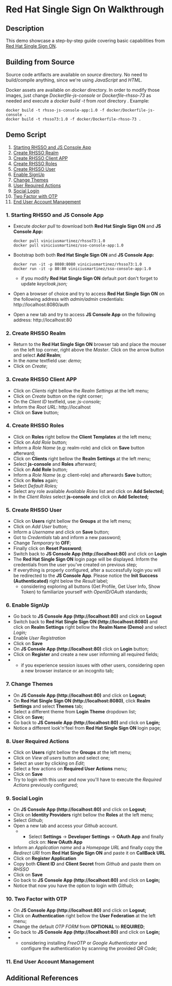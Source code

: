 # Red Hat Single Sign On Walkthrough

## Description

This demo showcase a step-by-step guide covering basic capabilities from [Red Hat Single Sign ON](https://access.redhat.com/products/red-hat-single-sign-on).

## Building from Source

Source code artifacts are available on *source* directory. No need to build/compile anything, since we're using *JavaScript* and *HTML*.

Docker assets are available on *docker* directory. In order to modify those images, just change *Dockerfile-js-console* or *Dockerfile-rhsso-73* as needed and execute a *docker build -t* from *root* directory . Example:

  ```
  docker build -t rhsso-js-console-app:1.0 -f docker/Dockerfile-js-console .
  docker build -t rhsso73:1.0 -f docker/Dockerfile-rhsso-73 .
  ```

## Demo Script

1. [Starting RHSSO and JS Console App](#demo-step-1)
2. [Create RHSSO Realm](#demo-step-2)
3. [Create RHSSO Client APP](#demo-step-3)
4. [Create RHSSO Roles](#demo-step-4)
5. [Create RHSSO User](#demo-step-5)
6. [Enable SignUp](#demo-step-6)
7. [Change Themes](#demo-step-7)
8. [User Required Actions](#demo-step-8)
9. [Social Login](#demo-step-9)
10. [Two Factor with OTP](#demo-step-10)
11. [End User Account Management](#demo-step-11)

### 1. Starting RHSSO and JS Console App <a name="demo-step-1"/>

* Execute *docker pull* to download both **Red Hat Single Sign ON** and **JS Console App:**
  ```
  docker pull viniciusmartinez/rhsso73:1.0
  docker pull viniciusmartinez/sso-console-app:1.0
  ```
* Bootstrap both both **Red Hat Single Sign ON** and **JS Console App:**

  ```
  docker run -it -p 8080:8080 viniciusmartinez/rhsso73:1.0
  docker run -it -p 80:80 viniciusmartinez/sso-console-app:1.0
  ```
  * if you modify **Red Hat Single Sign ON** default port don't forget to update *keycloak.json;*
* Open a browser of choice and try to access **Red Hat Single Sign ON** on the following address with *admin/admin* credentials: http://localhost:8080/auth
* Open a new tab and try to access **JS Console App** on the following address: http://localhost:80

### 2. Create RHSSO Realm <a name="demo-step-2"/>

* Return to the **Red Hat Single Sign ON** browser tab and place the mouser on the left top corner, right above the *Master*. Click on the arrow button and select **Add Realm**;
* In the *name* textfield use: *demo*;
* Click on *Create*;

### 3. Create RHSSO Client APP <a name="demo-step-3"/>

* Click on *Clients* right bellow the *Realm Settings* at the left menu;
* Click on *Create* button on the right corner;
* On the *Client ID* textfield, use: *js-console;*
* Inform the *Root URL*: http://localhost
* Click on **Save** button;

### 4. Create RHSSO Roles <a name="demo-step-4"/>

* Click on **Roles** right bellow the **Client Templates** at the left menu;
* Click on *Add Role* button;
* Inform a *Role Name* (e.g: realm-role) and click on **Save** button afterward;
* Click on **Clients** right bellow the **Realm Settings** at the left menu;
* Select **js-console** and **Roles** afterward;
* Click on **Add Role** button;
* Inform a *Role Name* (e.g: client-role) and afterwards **Save** button;
* Click on **Roles** again;
* Select *Default Roles;*
* Select any role available *Available Roles* list and click on **Add Selected;**
* In the *Client Roles* select **js-console** and click on **Add Selected;**

### 5. Create RHSSO User <a name="demo-step-5"/>

* Click on **Users** right bellow the **Groups** at the left menu;
* Click on *Add User* button;
* Inform a *Username* and click on **Save** button;
* Got to *Credentials* tab and inform a new password;
* Change *Temporary* to **OFF**;
* Finally click on **Reset Password**;
* Switch back to **JS Console App (http://localhost:80)** and click on **Login**
* The **Red Hat Single Sign ON** login page will be displayed. Inform the credentials from the user you've created on previous step;
* If everything is properly configured, after a successfully login you will be redirected to the **JS Console App**. Please notice the **Init Success (Authenticated)** right below the *Result* label;
  * considering exploring all buttons (Get Profile, Get User Info, Show Token) to familiarize yourself with *OpenID/OAuth* standards;

### 6. Enable SignUp <a name="demo-step-6"/>

* Go back to **JS Console App (http://localhost:80)** and click on **Logout**
* Switch back to **Red Hat Single Sign ON (http://localhost:8080)** and click on **Realm Settings** right bellow the **Realm Name (Demo)** and select *Login;*
* Enable *User Registration*
* Click on **Save**
* On **JS Console App (http://localhost:80)** click on **Login** button;
* Click on **Register** and create a new user informing all required fields;
* * if you experience session issues with other users, considering open a new browser instance or an incognito tab;

### 7. Change Themes <a name="demo-step-7"/>

* On **JS Console App (http://localhost:80)** and click on **Logout;**
* On **Red Hat Single Sign ON (http://localhost:8080)**, click **Realm Settings** and select **Themes** tab;
* Select a different theme from **Login Theme** dropdown list;
* Click on **Save;**
* Go back to **JS Console App (http://localhost:80)** and click on **Login;**
* Notice  a different look'n'feel from **Red Hat Single Sign ON** login page;

### 8. User Required Actions <a name="demo-step-8"/>

* Click on **Users** right bellow the **Groups** at the left menu;
* Click on *View all users* button and select one;
* Select an user by clicking on *Edit*;
* Select a few actions on **Required User Actions** menu;
* Click on **Save**
* Try to login with this user and now you'll have to execute the *Required Actions* previously configured;

### 9. Social Login <a name="demo-step-9"/>

* On **JS Console App (http://localhost:80)** and click on **Logout;**
* Click on **Identity Providers** right bellow the **Roles** at the left menu;
* Select *Github*;
* Open a new tab and access your *Github* account.
  * * Select **Settings** -> **Developer Settings** -> **OAuth App** and finally click on: **New OAuth App**
* Inform an *Application name* and a *Homepage URL* and finally copy the *Redirect URI* from **Red Hat Single Sign ON** and paste it on **CallBack URL**
* Click on **Register Application**
* Copy both **Client ID** and **Client Secret** from *Github* and paste them on *RHSSO*
* Click on **Save**
* Go back to **JS Console App (http://localhost:80)** and click on **Login;**
* Notice that now you have the option to login with *Github*;

### 10. Two Factor with OTP <a name="demo-step-10"/>

* On **JS Console App (http://localhost:80)** and click on **Logout;**
* Click on **Authentication** right bellow the **User Federation** at the left menu;
* Change the default *OTP FORM* from **OPTIONAL** to **REQUIRED**;
* Go back to **JS Console App (http://localhost:80)** and click on **Login;**
* * considering installing *FreeOTP* or *Google Authenticator* and configure the authentication by scanning the provided *QR Code*;


### 11. End User Account Management <a name="demo-step-11"/>



## Additional References <a name="additional-references">
